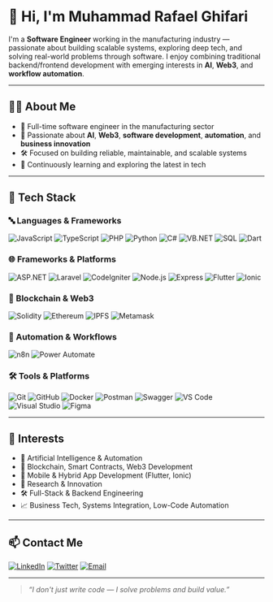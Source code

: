 # 👋 Hi, I'm Muhammad Rafael Ghifari

I'm a **Software Engineer** working in the manufacturing industry — passionate about building scalable systems, exploring deep tech, and solving real-world problems through software. I enjoy combining traditional backend/frontend development with emerging interests in **AI**, **Web3**, and **workflow automation**.

---

## 🧑‍💻 About Me

- 💼 Full-time software engineer in the manufacturing sector
- 🧠 Passionate about **AI**, **Web3**, **software development**, **automation**, and **business innovation**
- 🛠 Focused on building reliable, maintainable, and scalable systems
- 🌱 Continuously learning and exploring the latest in tech

---

## 🧰 Tech Stack

### 🔤 Languages & Frameworks

![JavaScript](https://img.shields.io/badge/-JavaScript-F7DF1E?style=flat&logo=javascript&logoColor=black)
![TypeScript](https://img.shields.io/badge/-TypeScript-3178C6?style=flat&logo=typescript&logoColor=white)
![PHP](https://img.shields.io/badge/-PHP-777BB4?style=flat&logo=php&logoColor=white)
![Python](https://img.shields.io/badge/-Python-3776AB?style=flat&logo=python&logoColor=white)
![C#](https://img.shields.io/badge/-C%23-239120?style=flat&logo=c-sharp&logoColor=white)
![VB.NET](https://img.shields.io/badge/-VB.NET-512BD4?style=flat&logo=dotnet&logoColor=white)
![SQL](https://img.shields.io/badge/-SQL-4479A1?style=flat&logo=mysql&logoColor=white)
![Dart](https://img.shields.io/badge/-Dart-0175C2?style=flat&logo=dart&logoColor=white)

### 🌐 Frameworks & Platforms

![ASP.NET](https://img.shields.io/badge/-ASP.NET-512BD4?style=flat&logo=dotnet&logoColor=white)
![Laravel](https://img.shields.io/badge/-Laravel-F55247?style=flat&logo=laravel&logoColor=white)
![CodeIgniter](https://img.shields.io/badge/-CodeIgniter-E44D26?style=flat&logo=codeigniter&logoColor=white)
![Node.js](https://img.shields.io/badge/-Node.js-339933?style=flat&logo=node.js&logoColor=white)
![Express](https://img.shields.io/badge/-Express-000000?style=flat&logo=express&logoColor=white)
![Flutter](https://img.shields.io/badge/-Flutter-02569B?style=flat&logo=flutter&logoColor=white)
![Ionic](https://img.shields.io/badge/-Ionic-3880FF?style=flat&logo=ionic&logoColor=white)

### 🧱 Blockchain & Web3

![Solidity](https://img.shields.io/badge/-Solidity-363636?style=flat&logo=solidity&logoColor=white)
![Ethereum](https://img.shields.io/badge/-Ethereum-3C3C3D?style=flat&logo=ethereum&logoColor=white)
![IPFS](https://img.shields.io/badge/-IPFS-65C2CB?style=flat&logo=ipfs&logoColor=white)
![Metamask](https://img.shields.io/badge/-MetaMask-F6851B?style=flat&logo=metamask&logoColor=white)

### 🔁 Automation & Workflows

![n8n](https://img.shields.io/badge/-n8n-F08705?style=flat&logo=n8n&logoColor=white)
![Power Automate](https://img.shields.io/badge/-Power%20Automate-0066FF?style=flat&logo=microsoft-power-automate&logoColor=white)

### 🛠 Tools & Platforms

![Git](https://img.shields.io/badge/-Git-F05032?style=flat&logo=git&logoColor=white)
![GitHub](https://img.shields.io/badge/-GitHub-181717?style=flat&logo=github&logoColor=white)
![Docker](https://img.shields.io/badge/-Docker-2496ED?style=flat&logo=docker&logoColor=white)
![Postman](https://img.shields.io/badge/-Postman-FF6C37?style=flat&logo=postman&logoColor=white)
![Swagger](https://img.shields.io/badge/-Swagger-85EA2D?style=flat&logo=swagger&logoColor=black)
![VS Code](https://img.shields.io/badge/-VS%20Code-007ACC?style=flat&logo=visual-studio-code&logoColor=white)
![Visual Studio](https://img.shields.io/badge/-Visual%20Studio-5C2D91?style=flat&logo=visual-studio&logoColor=white)
![Figma](https://img.shields.io/badge/-Figma-F24E1E?style=flat&logo=figma&logoColor=white)

---

## 📌 Interests

- 🤖 Artificial Intelligence & Automation
- 🧱 Blockchain, Smart Contracts, Web3 Development
- 📱 Mobile & Hybrid App Development (Flutter, Ionic)
- 🧪 Research & Innovation
- 🛠 Full-Stack & Backend Engineering
- 📈 Business Tech, Systems Integration, Low-Code Automation

---

## 📫 Contact Me

[![LinkedIn](https://img.shields.io/badge/-LinkedIn-0A66C2?style=flat&logo=linkedin&logoColor=white)](https://www.linkedin.com/in/rafaelghifari/)
[![Twitter](https://img.shields.io/badge/-Twitter-000000?style=flat&logo=x&logoColor=white)](https://x.com/MuraghiDrop)
[![Email](https://img.shields.io/badge/-Email-D14836?style=flat&logo=gmail&logoColor=white)](mailto:business.rafaelghifari@gmail.com)

---

> _“I don't just write code — I solve problems and build value.”_
